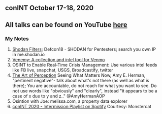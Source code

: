 ## conINT October 17-18, 2020

## All talks can be found on YouTube [here](https://www.youtube.com/channel/UCBtSOceclpKcvunVNw82tFQ)

### My Notes

1. [Shodan Filters](https://github.com/javierolmedo/shodan-filters); Defcon18 - SHODAN for Pentesters; search you own IP in me.shodan.io
2. [Venemy: A collection and intel tool for Venmo](https://github.com/mportatoes/venemy)
3. OSINT to Enable Real-Time Crisis Management: Use various intel feeds like FB live, snapchat, USGS, Broadcastify, twitter 
4. [The Art of Perception]( http://www.artfulperception.com/index.html) Seeing What Matters Now, Amy E. Herman, 
"pertinent negative"- talk about what's not there (as well as what is there); You are accountable, do not reach for what you want to see. Do not use words like "obviously" and "clearly", instead "it appears to be a case of x due to y and z.."  @AmyHermanAOP
5. Osintion with Joe:  melissa.com, a property data explorer
6. [conINT 2020 - Intermission Playlist on Spotify](https://open.spotify.com/playlist/0MzobNFY8WOg0v9AHTIhSM?si=uBjBL5H_QNyx9cklwqmUHQ) Courtesy: Monstercat

